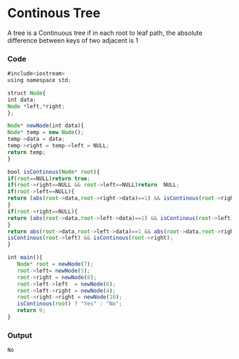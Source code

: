 # Continous Tree
<p> A tree is a Continuous tree if in each root to leaf path, the absolute difference between keys of two adjacent is 1</p>

### Code

```js
#include<iostream>
using namespace std;

struct Node{
int data;
Node *left,*right;
};

Node* newNode(int data){
Node* temp = new Node();
temp->data = data;
temp->right = temp->left = NULL;
return temp;
}

bool isContinous(Node* root){
if(root==NULL)return true;
if(root->right==NULL && root->left==NULL)return  NULL;
if(root->left==NULL){
return (abs(root->data,root->right->data)==1) && isContinous(root->right);
}
if(root->right==NULL){
return (abs(root->data,root->left->data)==1) && isContinous(root->left);
}
return abs(root->data,root->left->data)==1 && abs(root->data,root->right->data)==1 && 
isContinous(root->left) && isContinous(root->right);
}

int main(){
   Node* root = newNode(7);
   root->left= newNode(5);
   root->right = newNode(8);
   root->left->left  = newNode(6);
   root->left->right = newNode(4);
   root->right->right = newNode(10);
   isContinous(root) ? "Yes" : "No";
   return 0;
}
```

### Output
```js
No
```
